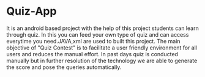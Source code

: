 # Quiz-App
It is an android based project with the help of this project students can learn through quiz. In this you can feed your own type of quiz and can access everytime you need.JAVA,xml are used to built this project. The main objective of "Quiz Contest" is to facilitate a user friendly environment for  all users and reduces the manual effort. In past days quiz is conducted manually but in further resolution  of the technology we are able to generate the score and pose the queries automatically.
